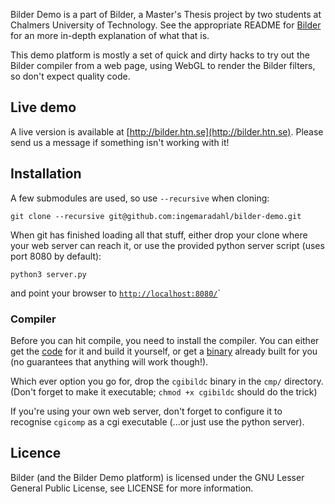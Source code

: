 Bilder Demo is a part of Bilder, a Master's Thesis project by two students at
Chalmers University of Technology. See the appropriate README for
[Bilder](https://github.com/ingemaradahl/bilder) for an more in-depth
explanation of what that is.

This demo platform is mostly a set of quick and dirty hacks to try out the
Bilder compiler from a web page, using WebGL to render the Bilder filters, so
don't expect quality code.

## Live demo
A live version is available at [http://bilder.htn.se](http://bilder.htn.se).
Please send us a message if something isn't working with it!

## Installation
A few submodules are used, so use `--recursive` when cloning:

    git clone --recursive git@github.com:ingemaradahl/bilder-demo.git

When git has finished loading all that stuff, either drop your clone where your
web server can reach it, or use the provided python server script (uses port
8080 by default):

    python3 server.py

and point your browser to [`http://localhost:8080/`](http://localhost:8080)`

### Compiler
Before you can hit compile, you need to install the compiler. You can either get
the [code](https://github.com/ingemaradahl/bilder "Bilder Compiler") for it and
build it yourself, or get a [binary](http://bilder.htn.se/builds) already built
for you (no guarantees that anything will work though!).

Which ever option you go for, drop the `cgibildc` binary in the `cmp/`
directory.  (Don't forget to make it executable; `chmod +x cgibildc` should do
the trick)

If you're using your own web server, don't forget to configure it to recognise
`cgicomp` as a cgi executable (...or just use the python server).

## Licence
Bilder (and the Bilder Demo platform) is licensed under the GNU Lesser General
Public License, see LICENSE for more information.
